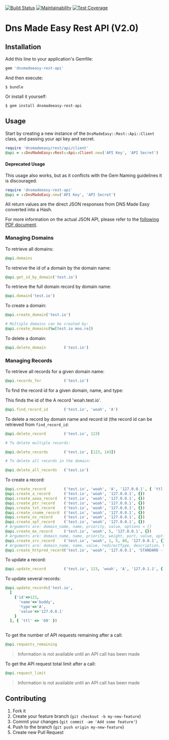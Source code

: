 [![Build Status](https://travis-ci.org/kigster/dnsmadeeasy-rest-api.svg?branch=master)](https://travis-ci.org/kigster/dnsmadeeasy-rest-api)
[![Maintainability](https://api.codeclimate.com/v1/badges/f2e66c122253167681a2/maintainability)](https://codeclimate.com/github/kigster/dnsmadeeasy-rest-api/maintainability)
[![Test Coverage](https://api.codeclimate.com/v1/badges/f2e66c122253167681a2/test_coverage)](https://codeclimate.com/github/kigster/dnsmadeeasy-rest-api/test_coverage)

Dns Made Easy Rest API (V2.0)
==============

## Installation

Add this line to your application's Gemfile:

```ruby
gem 'dnsmadeeasy-rest-api'
```

And then execute:

```
$ bundle
```

Or install it yourself:

```
$ gem install dnsmadeeasy-rest-api
```

## Usage

Start by creating a new instance of the `DnsMadeEasy::Rest::Api::Client` class, 
and passing your api key and secret.

```ruby
require 'dnsmadeeasy/rest/api/client'
@api = ::DnsMadeEasy::Rest::Api::Client.new('API Key', 'API Secret')  
```

#### Deprecated Usage

This usage also works, but as it conflicts with the Gem Naming guidelines it 
is discouraged.

```ruby
require 'dnsmadeeasy-rest-api'
@api = ::DnsMadeEasy.new('API Key', 'API Secret')
```

All return values are the direct JSON responses from DNS Made Easy converted into a Hash.

For more information on the actual JSON API, please refer to the [following PDF document](http://www.dnsmadeeasy.com/integration/pdf/API-Docv2.pdf).

### Managing Domains

To retrieve all domains:

```ruby
@api.domains
```

To retreive the id of a domain by the domain name:

```ruby
@api.get_id_by_domain('test.io')
```

To retrieve the full domain record by domain name:

```ruby
@api.domain('test.io')
```

To create a domain:

```ruby
@api.create_domain('test.io')

# Multiple domains can be created by:
@api.create_domains(%w[test.io moo.re])
```

To delete a domain:

```ruby
@api.delete_domain        ('test.io')
```

### Managing Records

To retrieve all records for a given domain name:

```ruby
@api.records_for          ('test.io')
```

To find the record id for a given domain, name, and type:

This finds the id of the A record 'woah.test.io'.

```ruby
@api.find_record_id       ('test.io', 'woah', 'A')
```

To delete a record by domain name and record id (the record id can be retrieved from `find_record_id`:

```ruby
@api.delete_record        ('test.io', 123)

# To delete multiple records:

@api.delete_records       ('test.io', [123, 143])

# To delete all records in the domain:

@api.delete_all_records   ('test.io')
```

To create a record:

```ruby
@api.create_record        ('test.io', 'woah', 'A', '127.0.0.1', { 'ttl' => '60' })
@api.create_a_record      ('test.io', 'woah', '127.0.0.1', {})
@api.create_aaaa_record   ('test.io', 'woah', '127.0.0.1', {})
@api.create_ptr_record    ('test.io', 'woah', '127.0.0.1', {})
@api.create_txt_record    ('test.io', 'woah', '127.0.0.1', {})
@api.create_cname_record  ('test.io', 'woah', '127.0.0.1', {})
@api.create_ns_record     ('test.io', 'woah', '127.0.0.1', {})
@api.create_spf_record    ('test.io', 'woah', '127.0.0.1', {})
# Arguments are: domain_name, name, priority, value, options = {}
@api.create_mx_record     ('test.io', 'woah', 5, '127.0.0.1', {})
# Arguments are: domain_name, name, priority, weight, port, value, options = {}
@api.create_srv_record    ('test.io', 'woah', 1, 5, 80, '127.0.0.1', {})
# Arguments are: domain_name, name, value, redirectType, description, keywords, title, options = {}
@api.create_httpred_record('test.io', 'woah', '127.0.0.1', 'STANDARD - 302', 'a description', 'keywords', 'a title', {})
```

To update a record:

```ruby
@api.update_record        ('test.io', 123, 'woah', 'A', '127.0.1.1', { 'ttl' => '60' })
```

To update several records:

```ruby
@api.update_records('test.io', 
  [
    {'id'=>123, 
      'name'=>'buddy', 
      'type'=>'A',
      'value'=>'127.0.0.1'
    }
  ], { 'ttl' => '60' })
  
```

To get the number of API requests remaining after a call:

```ruby
@api.requests_remaining
```
>Information is not available until an API call has been made


To get the API request total limit after a call:
```ruby
@api.request_limit
```
>Information is not available until an API call has been made

## Contributing

1. Fork it
2. Create your feature branch (`git checkout -b my-new-feature`)
3. Commit your changes (`git commit -am 'Add some feature'`)
4. Push to the branch (`git push origin my-new-feature`)
5. Create new Pull Request

